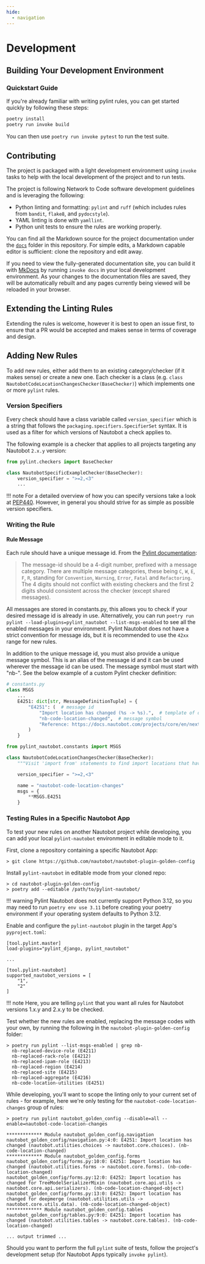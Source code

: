 ```yaml
---
hide:
  - navigation
---
```

# Development

## Building Your Development Environment

### Quickstart Guide

If you're already familiar with writing pylint rules, you can get started quickly by following these steps:

```bash
poetry install
poetry run invoke build
```

You can then use `poetry run invoke pytest` to run the test suite.

## Contributing

The project is packaged with a light development environment using `invoke` tasks to help with the local development of the project and to run tests.

The project is following Network to Code software development guidelines and is leveraging the following:

- Python linting and formatting: `pylint` and `ruff` (which includes rules from `bandit`, `flake8`, and `pydocstyle`).
- YAML linting is done with `yamllint`.
- Python unit tests to ensure the rules are working properly.

You can find all the Markdown source for the project documentation under the [`docs`](https://github.com/nautobot/pylint-nautobot/tree/main/docs) folder in this repository. For simple edits, a Markdown capable editor is sufficient: clone the repository and edit away.

If you need to view the fully-generated documentation site, you can build it with [MkDocs](https://www.mkdocs.org/) by running `invoke docs` in your local development environment. As your changes to the documentation files are saved, they will be automatically rebuilt and any pages currently being viewed will be reloaded in your browser.

## Extending the Linting Rules

Extending the rules is welcome, however it is best to open an issue first, to ensure that a PR would be accepted and makes sense in terms of coverage and design.

## Adding New Rules

To add new rules, either add them to an existing category/checker (if it makes sense) or create a new one. Each checker is a class (e.g. `class NautobotCodeLocationChangesChecker(BaseChecker)`) which implements one or more `pylint` rules.

### Version Specifiers

Every check should have a class variable called `version_specifier` which is a string that follows the `packaging.specifiers.SpecifierSet` syntax. It is used as a filter for which versions of Nautobot a check applies to.

The following example is a checker that applies to all projects targeting any Nautobot `2.x.y` version:

```python
from pylint.checkers import BaseChecker

class NautobotSpecificExampleChecker(BaseChecker):
    version_specifier = ">=2,<3"
    ...
```

!!! note
    For a detailed overview of how you can specify versions take a look at [PEP440](https://peps.python.org/pep-0440/#version-specifiers). However, in general you should strive for as simple as possible version specifiers.

### Writing the Rule

#### Rule Message

Each rule should have a unique message id. From the [Pylint documentation](https://pylint.pycqa.org/en/latest/development_guide/how_tos/custom_checkers.html#defining-a-message):

> The message-id should be a 4-digit number, prefixed with a message category. There are multiple message categories, these being `C`, `W`, `E`, `F`, `R`, standing for `Convention`, `Warning`, `Error`, `Fatal` and `Refactoring`. The 4 digits should not conflict with existing checkers and the first 2 digits should consistent across the checker (except shared messages).

All messages are stored in constants.py, this allows you to check if your desired message id is already in use. Alternatively, you can run `poetry run pylint --load-plugins=pylint_nautobot --list-msgs-enabled` to see all the enabled messages in your environment. Pylint Nautobot does not have a strict convention for message ids, but it is recommended to use the `42xx` range for new rules.

In addition to the unique message id, you must also provide a unique message symbol. This is an alias of the message id and it can be used wherever the message id can be used. The message symbol must start with "nb-". See the below example of a custom Pylint checker definition:

```python
# constants.py
class MSGS
    ...
    E4251: dict[str, MessageDefinitionTuple] = {
        "E4251": (  # message id
            "Import location has changed (%s -> %s).",  # template of displayed message
            "nb-code-location-changed",  # message symbol
            "Reference: https://docs.nautobot.com/projects/core/en/next/development/apps/migration/code-updates/",  # message description
        )
    }
```

```python
from pylint_nautobot.constants import MSGS

class NautobotCodeLocationChangesChecker(BaseChecker):
    """Visit 'import from' statements to find import locations that have moved in 2.0."""

    version_specifier = ">=2,<3"

    name = "nautobot-code-location-changes"
    msgs = {
        **MSGS.E4251
    }
```

### Testing Rules in a Specific Nautobot App

To test your new rules on another Nautobot project while developing, you can add your local `pylint-nautobot` environment in editable mode to it.

First, clone a repository containing a specific Nautobot App:

```
> git clone https://github.com/nautobot/nautobot-plugin-golden-config
```

Install `pylint-nautobot` in editable mode from your cloned repo:

```
> cd nautobot-plugin-golden-config
> poetry add --editable /path/to/pylint-nautobot/
```

!!! warning
    Pylint Nautobot does not currently support Python 3.12, so you may need to run `poetry env use 3.11` before creating your poetry environment if your operating system defaults to Python 3.12.

Enable and configure the `pylint-nautobot` plugin in the target App's `pyproject.toml`:

```
[tool.pylint.master]
load-plugins="pylint_django, pylint_nautobot"

...

[tool.pylint-nautobot]
supported_nautobot_versions = [
    "1",
    "2"
]
```

!!! note
    Here, you are telling `pylint` that you want all rules for Nautobot versions 1.x.y and 2.x.y to be checked.

Test whether the new rules are enabled, replacing the message codes with your own, by running the following in the `nautobot-plugin-golden-config` folder:

```
> poetry run pylint --list-msgs-enabled | grep nb-
  nb-replaced-device-role (E4211)
  nb-replaced-rack-role (E4212)
  nb-replaced-ipam-role (E4213)
  nb-replaced-region (E4214)
  nb-replaced-site (E4215)
  nb-replaced-aggregate (E4216)
  nb-code-location-utilities (E4251)
```

While developing, you'll want to scope the linting only to your current set of rules - for example, here we're only testing for the `nautobot-code-location-changes` group of rules:

```
> poetry run pylint nautobot_golden_config --disable=all --enable=nautobot-code-location-changes

************* Module nautobot_golden_config.navigation
nautobot_golden_config/navigation.py:4:0: E4251: Import location has changed (nautobot.utilities.choices -> nautobot.core.choices). (nb-code-location-changed)
************* Module nautobot_golden_config.forms
nautobot_golden_config/forms.py:10:0: E4251: Import location has changed (nautobot.utilities.forms -> nautobot.core.forms). (nb-code-location-changed)
nautobot_golden_config/forms.py:12:0: E4252: Import location has changed for TreeModelSerializerMixin (nautobot.core.api.utils -> nautobot.core.api.serializers). (nb-code-location-changed-object)
nautobot_golden_config/forms.py:13:0: E4252: Import location has changed for deepmerge (nautobot.utilities.utils -> nautobot.core.utils.data). (nb-code-location-changed-object)
************* Module nautobot_golden_config.tables
nautobot_golden_config/tables.py:9:0: E4251: Import location has changed (nautobot.utilities.tables -> nautobot.core.tables). (nb-code-location-changed)

... output trimmed ...
```

Should you want to perform the full `pylint` suite of tests, follow the project's development setup (for Nautobot Apps typically `invoke pylint`).
